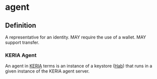 # agent
## Definition
A representative for an identity. MAY require the use of a wallet. MAY support transfer.

### KERIA Agent

An agent in [KERIA](keria) terms is an instance of a keystore ([Hab](hab)) that runs in a given instance of the KERIA agent server.
